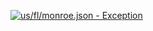 [![us/fl/monroe.json - Exception](https://img.shields.io/badge/us/fl/monroe.json-Exception-red)](https://github.com/openaddresses/openaddresses/tree/master/sources/us/fl/monroe.json)